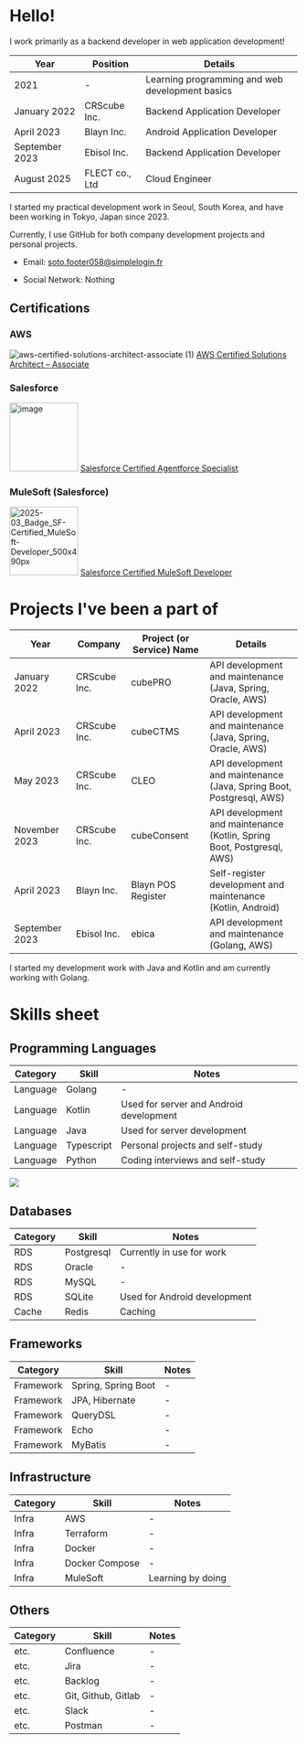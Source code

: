 # Hello!

I work primarily as a backend developer in web application development!

| Year | Position | Details |
| --- | --- | --- |
| 2021 | -   | Learning programming and web development basics |
| January 2022 | CRScube Inc. | Backend Application Developer |
| April 2023 | Blayn Inc. | Android Application Developer |
| September 2023 | Ebisol Inc. | Backend Application Developer |
| August 2025 | FLECT co., Ltd | Cloud Engineer |

I started my practical development work in Seoul, South Korea, and have been working in Tokyo, Japan since 2023.

Currently, I use GitHub for both company development projects and personal projects.

- Email: [soto.footer058@simplelogin.fr](mailto:soto.footer058@simplelogin.fr)
  
- Social Network: Nothing

## Certifications
### AWS
![aws-certified-solutions-architect-associate (1)](https://github.com/Aivyss/Aivyss/assets/64432366/6e3d507a-cc5d-41c0-ad39-6fde88f4ddbf)
[AWS Certified Solutions Architect – Associate](https://www.credly.com/badges/ae3b7f11-46dc-436a-bafb-200ca11f5919/public_url)

### Salesforce
<img width="120" height="120" alt="image" src="https://github.com/user-attachments/assets/f80994c8-1718-4d1f-85d6-aca4621699e3" /> [Salesforce Certified Agentforce Specialist
](https://www.salesforce.com/trailblazer/jfx0eb23jgk7a8ftnr)

### MuleSoft (Salesforce)
<img width="120" height="120" alt="2025-03_Badge_SF-Certified_MuleSoft-Developer_500x490px" src="https://github.com/user-attachments/assets/01c2c59b-6c81-4375-a3c0-39e195d2635e" /> [Salesforce Certified MuleSoft Developer](https://www.salesforce.com/trailblazer/jfx0eb23jgk7a8ftnr)

  
# Projects I've been a part of

| Year | Company | Project (or Service) Name | Details |
| --- | --- | --- | --- |
| January 2022 | CRScube Inc. | cubePRO | API development and maintenance<br>(Java, Spring, Oracle, AWS) |
| April 2023 | CRScube Inc. | cubeCTMS | API development and maintenance<br>(Java, Spring, Oracle, AWS) |
| May 2023 | CRScube Inc. | CLEO | API development and maintenance<br>(Java, Spring Boot, Postgresql, AWS) |
| November 2023 | CRScube Inc. | cubeConsent | API development and maintenance<br>(Kotlin, Spring Boot, Postgresql, AWS) |
| April 2023 | Blayn Inc. | Blayn POS Register | Self-register development and maintenance<br>(Kotlin, Android) |
| September 2023 | Ebisol Inc. | ebica | API development and maintenance<br>(Golang, AWS) |

I started my development work with Java and Kotlin and am currently working with Golang.

# Skills sheet

## Programming Languages

| Category | Skill | Notes |
| --- | --- | --- |
| Language | Golang | - |
| Language | Kotlin | Used for server and Android development |
| Language | Java | Used for server development |
| Language | Typescript | Personal projects and self-study |
| Language | Python | Coding interviews and self-study |

<img src="https://github-readme-stats.vercel.app/api/top-langs/?username=Aivyss&exclude_repo=Seoul_air_quality_prediction,CodingTest-Node,practice2-of-React,practice1_of_react,react_practice_movie_app,CanVus" />

## Databases

| Category | Skill | Notes |
| --- | --- | --- |
| RDS | Postgresql | Currently in use for work |
| RDS | Oracle | -   |
| RDS | MySQL | -   |
| RDS | SQLite | Used for Android development |
| Cache | Redis | Caching |

## Frameworks

| Category | Skill | Notes |
| --- | --- | --- |
| Framework | Spring, Spring Boot | -   |
| Framework | JPA, Hibernate | -   |
| Framework | QueryDSL | -   |
| Framework | Echo | -   |
| Framework | MyBatis | -   |

## Infrastructure

| Category | Skill | Notes |
| --- | --- | --- |
| Infra | AWS | -   |
| Infra | Terraform | - |
| Infra | Docker | -   |
| Infra | Docker Compose | - |
| Infra | MuleSoft | Learning by doing |

## Others

| Category | Skill | Notes |
| --- | --- | --- |
| etc. | Confluence | -   |
| etc. | Jira | -   |
| etc. | Backlog | -   |
| etc. | Git, Github, Gitlab | -   |
| etc. | Slack | -   |
| etc. | Postman | -   |
